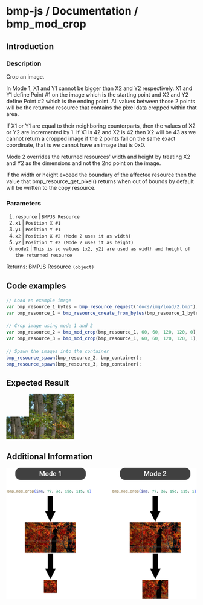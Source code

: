 # bmp-js / Documentation / bmp_mod_crop
## Introduction

### Description

Crop an image.

In Mode 1, X1 and Y1 cannot be bigger than X2 and Y2 respectively.
X1 and Y1 define Point #1 on the image which is the starting point
and X2 and Y2 define Point #2 which is the ending point.
All values between those 2 points will be the returned resource
that contains the pixel data cropped within that area.

If X1 or Y1 are equal to their neighboring counterparts, then the
values of X2 or Y2 are incremented by 1.
If X1 is 42 and X2 is 42 then X2 will be 43 as we cannot return
a cropped image if the 2 points fall on the same exact coordinate,
that is we cannot have an image that is 0x0.

Mode 2 overrides the returned resources' width and height by treating
X2 and Y2 as the dimensions and not the 2nd point on the image.

If the width or height exceed the boundary of the affectee resource
then the value that bmp_resource_get_pixel() returns when out of bounds
by default will be written to the copy resource.

### Parameters

1. `resource` | `BMPJS Resource`
2. `x1` | `Position X #1`
3. `y1` | `Position Y #1`
4. `x2` | `Position X #2 (Mode 2 uses it as width)`
5. `y2` | `Position Y #2 (Mode 2 uses it as height)`
6. `mode2` | `This is so values [x2, y2] are used as width and height of the returned resource`

Returns: BMPJS Resource `(object)`

## Code examples

```js
// Load an example image
var bmp_resource_1_bytes = bmp_resource_request("docs/img/load/2.bmp");
var bmp_resource_1 = bmp_resource_create_from_bytes(bmp_resource_1_bytes);

// Crop image using mode 1 and 2
var bmp_resource_2 = bmp_mod_crop(bmp_resource_1, 60, 60, 120, 120, 0); // Mode 1
var bmp_resource_3 = bmp_mod_crop(bmp_resource_1, 60, 60, 120, 120, 1); // Mode 2

// Spawn the images into the container
bmp_resource_spawn(bmp_resource_2, bmp_container);
bmp_resource_spawn(bmp_resource_3, bmp_container);
```

## Expected Result

![expected-result](./img/027.png)

## Additional Information

![different-modes](./img/028.png)

